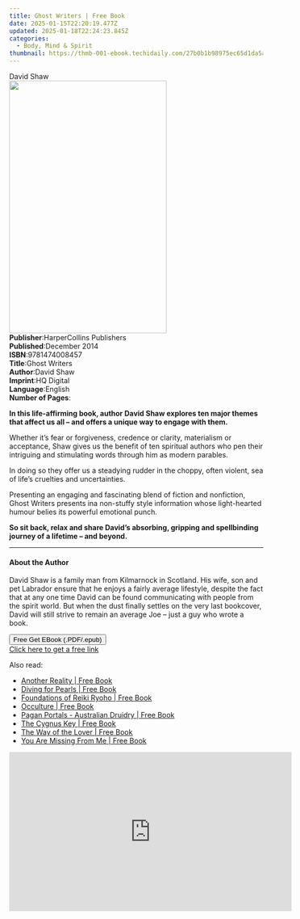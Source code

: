 ```yaml
---
title: Ghost Writers | Free Book
date: 2025-01-15T22:20:19.477Z
updated: 2025-01-18T22:24:23.845Z
categories:
  - Body, Mind & Spirit
thumbnail: https://thmb-001-ebook.techidaily.com/27b0b1b98975ec65d1da5a160f5a6a324c82186a0380348ee14386c388bc0221.jpg
---
```

<main id="book-container">
  <div class="flex flex-col">
    <div class="book-brief flex-1 py-6 px-4 sm:p-6 md:py-10 md:px-8">
      <!-- brief-->
      <div class="book-brief-main">David Shaw</div>
    </div>
    <div
      class="book-meta-info flex-1 grid gap-4 col-start-1 col-end-3 row-start-1 sm:mb-6 sm:grid-cols-4 lg:gap-6 lg:col-start-2 lg:row-end-6 lg:row-span-6 lg:mb-0"
    >
      <div
        class="book-meta-info-left place-content-center mt-4 p-4 text-sm leading-6 col-start-2 col-span-2 dark:text-slate-400"
      >
        <img
          class="w-full h-500 object-cover rounded-lg sm:h-255 sm:col-span-2 lg:col-span-full"
          src="https://img-001-ebook.techidaily.com/f9db78e1648a7cf14d2fd3600fd4d1b880b987aa18184ddbeaf27891d7a17fbb.jpg"
          alt=""
          width="312"
          height="500"
        />
      </div>
      <div
        class="book-meta-info-right mt-2 col-start-1 row-start-2 col-span-3 self-center"
      >
        <!-- meta data  -->
        <div class="flex flex-col px-4 md:px-8">
          <div class="flex-1">
            <strong>Publisher</strong>:<span class="px-2"
              >HarperCollins Publishers</span
            >
          </div>
          <div class="flex-1">
            <strong>Published</strong>:<span class="px-2">December 2014</span>
          </div>
          <div class="flex-1">
            <strong>ISBN</strong>:<span class="px-2">9781474008457</span>
          </div>
          <div class="flex-1">
            <strong>Title</strong>:<span class="px-2">Ghost Writers</span>
          </div>
          <div class="flex-1">
            <strong>Author</strong>:<span class="px-2">David Shaw</span>
          </div>
          <div class="flex-1">
            <strong>Imprint</strong>:<span class="px-2">HQ Digital</span>
          </div>
          <div class="flex-1">
            <strong>Language</strong>:<span class="px-2">English</span>
          </div>
          <div class="flex-1">
            <strong>Number of Pages</strong>:<span class="px-2"></span>
          </div>
        </div>
      </div>
    </div>
    <div class="book-description flex-1 py-6 px-4 sm:p-6 md:py-10 md:px-8">
      <div class="book-description-main">
        <div accordion-content="" id="description">
          <p>
            <strong
              >In this life-affirming book, author David Shaw explores ten major
              themes that affect us all – and offers a unique way to engage with
              them.</strong
            >
          </p>
          <p>
            Whether it’s fear or forgiveness, credence or clarity, materialism
            or acceptance, Shaw gives us the benefit of ten spiritual authors
            who pen their intriguing and stimulating words through him as modern
            parables.
          </p>
          <p>
            In doing so they offer us a steadying rudder in the choppy, often
            violent, sea of life’s cruelties and uncertainties.
          </p>
          <p>
            Presenting an engaging and fascinating blend of fiction and
            nonfiction, Ghost Writers presents ina non-stuffy style information
            whose light-hearted humour belies its powerful emotional punch.
          </p>
          <p>
            <strong
              >So sit back, relax and share David’s absorbing, gripping and
              spellbinding journey of a lifetime – and beyond.</strong
            >
          </p>
        </div>
      </div>
    </div>
    <div class="book-excerpts flex-1 py-6 px-4 sm:p-6 md:py-10 md:px-8">
      <!-- excerpts-->
      <div class="book-excerpts-main">
        <hr />
        <h4 class="placeholder placeholder-heading">
          <span>About the Author</span>
        </h4>
        <p></p>
        <p>
          David Shaw is a family man from Kilmarnock in Scotland. His wife, son
          and pet Labrador ensure that he enjoys a fairly average lifestyle,
          despite the fact that at any one time David can be found communicating
          with people from the spirit world. But when the dust finally settles
          on the very last bookcover, David will still strive to remain an
          average Joe – just a guy who wrote a book.
        </p>
        <p></p>
      </div>
    </div>
    <div
      class="book-about-author flex-1 py-6 px-4 sm:p-6 md:py-10 md:px-8"
    ></div>
    <div class="book-free-get flex-1 py-6 px-4 sm:p-6 md:py-10 md:px-8">
      <button
        id="btn-free-get"
        class="bg-blue-500 hover:bg-blue-700 text-white font-bold py-2 px-4 rounded"
      >
        Free Get EBook (.PDF/.epub)
      </button>
      <div id="countdown-display" class="px-2 text-lg mt-2"></div>
      <a
        id="free-link"
        class="hidden bg-blue-500 hover:bg-blue-700 text-white font-bold py-2 px-4 rounded"
        href="https://www.ebooks.com/en-us/book/2199541/ghost-writers/david-shaw/"
        target="_blank"
        >Click here to get a free link</a
      >
    </div>
    <script>
      let countdownTime = 0;
      let countdownInterval = null;
      document
        .getElementById('btn-free-get')
        .addEventListener('click', startCountdown);
      function startCountdown() {
        countdownTime = new Date().getTime() + 60000 * 3;
        countdownInterval = setInterval(updateCountdown, 1000);
        document.getElementById('btn-free-get').disabled = true;
        document
          .getElementById('btn-free-get')
          .classList.add('bg-gray-500', 'cursor-not-allowed');
      }
      function updateCountdown() {
        let currentTime = new Date().getTime();
        let timeLeft = countdownTime - currentTime;
        let secondsLeft = Math.floor(timeLeft / 1000);
        document.getElementById('countdown-display').innerHTML =
          `Remaining time: ${secondsLeft} seconds.`;
        if (secondsLeft <= 0) {
          clearInterval(countdownInterval);
          document.getElementById('btn-free-get').classList.add('hidden');
          document.getElementById('free-link').classList.remove('hidden');
          document.getElementById('countdown-display').innerHTML = '';
        }
      }
    </script>
  </div>
</main>

<ins class="adsbygoogle"
      style="display:block"
      data-ad-client="ca-pub-7571918770474297"
      data-ad-slot="8358498916"
      data-ad-format="auto"
      data-full-width-responsive="true"></ins>
    

<span class="atpl-alsoreadstyle">Also read:</span>
<div><ul>
<li><a href="https://novels-ebooks.techidaily.com/95856890-9781545601983-another-reality/"><u>Another Reality | Free Book</u></a></li>
<li><a href="https://novels-ebooks.techidaily.com/95857589-9781780998831-diving-for-pearls/"><u>Diving for Pearls | Free Book</u></a></li>
<li><a href="https://novels-ebooks.techidaily.com/95856055-9781620556740-foundations-of-reiki-ryoho/"><u>Foundations of Reiki Ryoho | Free Book</u></a></li>
<li><a href="https://novels-ebooks.techidaily.com/95856051-9781620557044-occulture/"><u>Occulture | Free Book</u></a></li>
<li><a href="https://novels-ebooks.techidaily.com/95857594-9781785353710-pagan-portals-australian-druidry/"><u>Pagan Portals - Australian Druidry | Free Book</u></a></li>
<li><a href="https://novels-ebooks.techidaily.com/95856049-9781591433002-the-cygnus-key/"><u>The Cygnus Key | Free Book</u></a></li>
<li><a href="https://novels-ebooks.techidaily.com/95857597-9781785353857-the-way-of-the-lover/"><u>The Way of the Lover | Free Book</u></a></li>
<li><a href="https://novels-ebooks.techidaily.com/95856904-9781545605639-you-are-missing-from-me/"><u>You Are Missing From Me | Free Book</u></a></li>
</ul></div>

<!-- affiliate ads begin -->
<iframe width="560" height="315" src="https://www.youtube.com/embed/RhLjZsruC9M?si=-861oUSfrUde2Ykt" title="YouTube video player" frameborder="0" allow="accelerometer; autoplay; clipboard-write; encrypted-media; gyroscope; picture-in-picture; web-share" referrerpolicy="strict-origin-when-cross-origin" allowfullscreen></iframe>
<!-- affiliate ads end -->

